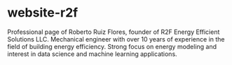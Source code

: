 # website-r2f

Professional page of Roberto Ruiz Flores, founder of R2F Energy Efficient Solutions LLC. Mechanical engineer with over 10 years of experience in the field of building energy efficiency.
Strong focus on energy modeling and interest in data science and machine learning applications.
